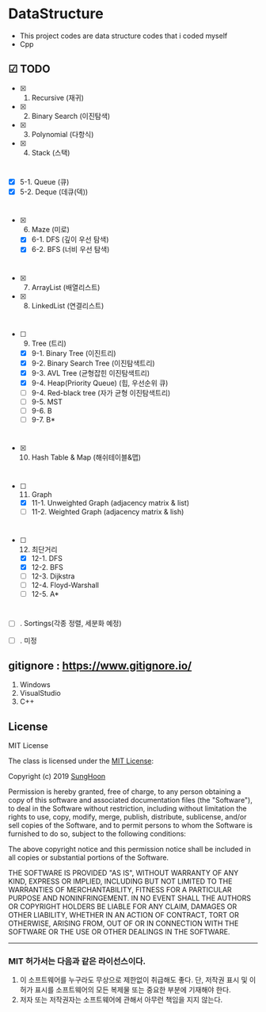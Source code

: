 # DataStructure
- This project codes are data structure codes that i coded myself
- Cpp

## ☑ TODO
- [x] 1. Recursive (재귀)
- [x] 2. Binary Search (이진탐색)
- [x] 3. Polynomial (다항식)
- [x] 4. Stack (스택)
#
- [x] 5-1. Queue (큐)
- [x] 5-2. Deque (데큐(덱))
#
- [x] 6. Maze (미로)
  - [x] 6-1. DFS (깊이 우선 탐색)
  - [x] 6-2. BFS (너비 우선 탐색)
#
- [x] 7. ArrayList (배열리스트)
- [x] 8. LinkedList (연결리스트)
#
- [ ] 9. Tree (트리)
  - [x] 9-1. Binary Tree (이진트리)
  - [x] 9-2. Binary Search Tree (이진탐색트리)
  - [x] 9-3. AVL Tree (균형잡힌 이진탐색트리)
  - [x] 9-4. Heap(Priority Queue) (힙, 우선순위 큐)
  - [ ] 9-4. Red-black tree (자가 균형 이진탐색트리)
  - [ ] 9-5. MST
  - [ ] 9-6. B
  - [ ] 9-7. B*
#
- [x] 10. Hash Table & Map (해쉬테이블&맵)
#
- [ ] 11. Graph
  - [x] 11-1. Unweighted Graph (adjacency matrix & list)
  - [ ] 11-2. Weighted Graph (adjacency matrix & lish)
#
- [ ] 12. 최단거리
  - [x] 12-1. DFS
  - [x] 12-2. BFS
  - [ ] 12-3. Dijkstra
  - [ ] 12-4. Floyd-Warshall
  - [ ] 12-5. A*
#
- [ ] . Sortings(각종 정렬, 세분화 예정)
- [ ] . 미정



## gitignore : https://www.gitignore.io/
1. Windows
2. VisualStudio
3. C++

## License

MIT License

The class is licensed under the [MIT License](http://opensource.org/licenses/MIT):

Copyright (c) 2019 [SungHoon](https://github.com/610ksh)

Permission is hereby granted, free of charge, to any person obtaining a copy
of this software and associated documentation files (the "Software"), to deal
in the Software without restriction, including without limitation the rights
to use, copy, modify, merge, publish, distribute, sublicense, and/or sell
copies of the Software, and to permit persons to whom the Software is
furnished to do so, subject to the following conditions:

The above copyright notice and this permission notice shall be included in all
copies or substantial portions of the Software.

THE SOFTWARE IS PROVIDED "AS IS", WITHOUT WARRANTY OF ANY KIND, EXPRESS OR
IMPLIED, INCLUDING BUT NOT LIMITED TO THE WARRANTIES OF MERCHANTABILITY,
FITNESS FOR A PARTICULAR PURPOSE AND NONINFRINGEMENT. IN NO EVENT SHALL THE
AUTHORS OR COPYRIGHT HOLDERS BE LIABLE FOR ANY CLAIM, DAMAGES OR OTHER
LIABILITY, WHETHER IN AN ACTION OF CONTRACT, TORT OR OTHERWISE, ARISING FROM,
OUT OF OR IN CONNECTION WITH THE SOFTWARE OR THE USE OR OTHER DEALINGS IN THE
SOFTWARE.

---
### MIT 허가서는 다음과 같은 라이선스이다.
1. 이 소프트웨어를 누구라도 무상으로 제한없이 취급해도 좋다. 단, 저작권 표시 및 이 허가 표시를 소프트웨어의 모든 복제물 또는 중요한 부분에 기재해야 한다.
2. 저자 또는 저작권자는 소프트웨어에 관해서 아무런 책임을 지지 않는다.
